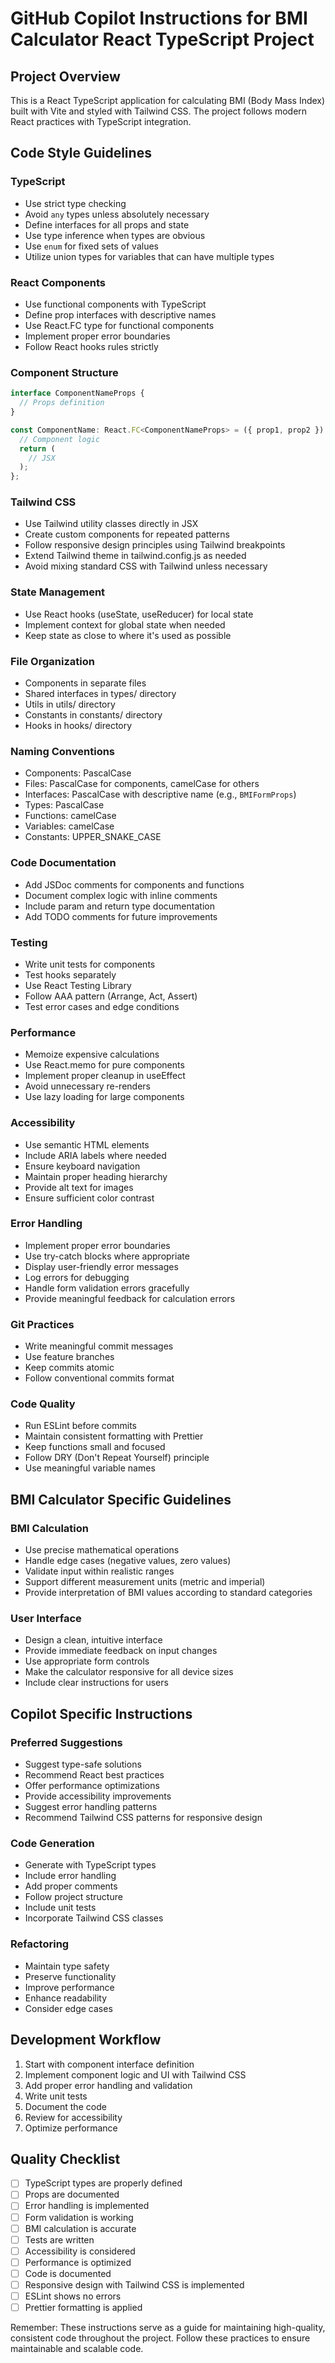 # GitHub Copilot Instructions for BMI Calculator React TypeScript Project

## Project Overview

This is a React TypeScript application for calculating BMI (Body Mass Index) built with Vite and styled with Tailwind CSS. The project follows modern React practices with TypeScript integration.

## Code Style Guidelines

### TypeScript

- Use strict type checking
- Avoid `any` types unless absolutely necessary
- Define interfaces for all props and state
- Use type inference when types are obvious
- Use `enum` for fixed sets of values
- Utilize union types for variables that can have multiple types

### React Components

- Use functional components with TypeScript
- Define prop interfaces with descriptive names
- Use React.FC type for functional components
- Implement proper error boundaries
- Follow React hooks rules strictly

### Component Structure

```typescript
interface ComponentNameProps {
  // Props definition
}

const ComponentName: React.FC<ComponentNameProps> = ({ prop1, prop2 }) => {
  // Component logic
  return (
    // JSX
  );
};
```

### Tailwind CSS

- Use Tailwind utility classes directly in JSX
- Create custom components for repeated patterns
- Follow responsive design principles using Tailwind breakpoints
- Extend Tailwind theme in tailwind.config.js as needed
- Avoid mixing standard CSS with Tailwind unless necessary

### State Management

- Use React hooks (useState, useReducer) for local state
- Implement context for global state when needed
- Keep state as close to where it's used as possible

### File Organization

- Components in separate files
- Shared interfaces in types/ directory
- Utils in utils/ directory
- Constants in constants/ directory
- Hooks in hooks/ directory

### Naming Conventions

- Components: PascalCase
- Files: PascalCase for components, camelCase for others
- Interfaces: PascalCase with descriptive name (e.g., `BMIFormProps`)
- Types: PascalCase
- Functions: camelCase
- Variables: camelCase
- Constants: UPPER_SNAKE_CASE

### Code Documentation

- Add JSDoc comments for components and functions
- Document complex logic with inline comments
- Include param and return type documentation
- Add TODO comments for future improvements

### Testing

- Write unit tests for components
- Test hooks separately
- Use React Testing Library
- Follow AAA pattern (Arrange, Act, Assert)
- Test error cases and edge conditions

### Performance

- Memoize expensive calculations
- Use React.memo for pure components
- Implement proper cleanup in useEffect
- Avoid unnecessary re-renders
- Use lazy loading for large components

### Accessibility

- Use semantic HTML elements
- Include ARIA labels where needed
- Ensure keyboard navigation
- Maintain proper heading hierarchy
- Provide alt text for images
- Ensure sufficient color contrast

### Error Handling

- Implement proper error boundaries
- Use try-catch blocks where appropriate
- Display user-friendly error messages
- Log errors for debugging
- Handle form validation errors gracefully
- Provide meaningful feedback for calculation errors

### Git Practices

- Write meaningful commit messages
- Use feature branches
- Keep commits atomic
- Follow conventional commits format

### Code Quality

- Run ESLint before commits
- Maintain consistent formatting with Prettier
- Keep functions small and focused
- Follow DRY (Don't Repeat Yourself) principle
- Use meaningful variable names

## BMI Calculator Specific Guidelines

### BMI Calculation

- Use precise mathematical operations
- Handle edge cases (negative values, zero values)
- Validate input within realistic ranges
- Support different measurement units (metric and imperial)
- Provide interpretation of BMI values according to standard categories

### User Interface

- Design a clean, intuitive interface
- Provide immediate feedback on input changes
- Use appropriate form controls
- Make the calculator responsive for all device sizes
- Include clear instructions for users

## Copilot Specific Instructions

### Preferred Suggestions

- Suggest type-safe solutions
- Recommend React best practices
- Offer performance optimizations
- Provide accessibility improvements
- Suggest error handling patterns
- Recommend Tailwind CSS patterns for responsive design

### Code Generation

- Generate with TypeScript types
- Include error handling
- Add proper comments
- Follow project structure
- Include unit tests
- Incorporate Tailwind CSS classes

### Refactoring

- Maintain type safety
- Preserve functionality
- Improve performance
- Enhance readability
- Consider edge cases

## Development Workflow

1. Start with component interface definition
2. Implement component logic and UI with Tailwind CSS
3. Add proper error handling and validation
4. Write unit tests
5. Document the code
6. Review for accessibility
7. Optimize performance

## Quality Checklist

- [ ] TypeScript types are properly defined
- [ ] Props are documented
- [ ] Error handling is implemented
- [ ] Form validation is working
- [ ] BMI calculation is accurate
- [ ] Tests are written
- [ ] Accessibility is considered
- [ ] Performance is optimized
- [ ] Code is documented
- [ ] Responsive design with Tailwind CSS is implemented
- [ ] ESLint shows no errors
- [ ] Prettier formatting is applied

Remember: These instructions serve as a guide for maintaining high-quality, consistent code throughout the project. Follow these practices to ensure maintainable and scalable code.
